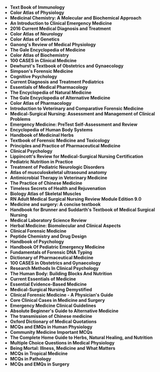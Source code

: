 
<ul>


<li><b><a target="_blank" href="https://github.com/manjunath5496/Medical-Books/blob/master/elm(2).pdf" style="text-decoration:none;">Text Book of Immunology</a></b></li>

<li><b><a target="_blank" href="https://github.com/manjunath5496/Medical-Books/blob/master/elm(3).pdf" style="text-decoration:none;">Color Atlas of Physiology</a></b></li>

<li><b><a target="_blank" href="https://github.com/manjunath5496/Medical-Books/blob/master/elm(4).pdf" style="text-decoration:none;">Medicinal Chemistry: A Molecular and Biochemical Approach</a></b></li>

<li><b><a target="_blank" href="https://github.com/manjunath5496/Medical-Books/blob/master/elm(5).pdf" style="text-decoration:none;">An Introduction to Clinical Emergency Medicine </a></b></li>

<li><b><a target="_blank" href="https://github.com/manjunath5496/Medical-Books/blob/master/elm(6).pdf" style="text-decoration:none;">2016 Current Medical Diagnosis and Treatment</a></b></li>

<li><b><a target="_blank" href="https://github.com/manjunath5496/Medical-Books/blob/master/elm(7).pdf" style="text-decoration:none;">Color Atlas of Neurology </a></b></li>

<li><b><a target="_blank" href="https://github.com/manjunath5496/Medical-Books/blob/master/elm(8).pdf" style="text-decoration:none;">Color Atlas of Genetics  </a></b></li>

<li><b><a target="_blank" href="https://github.com/manjunath5496/Medical-Books/blob/master/elm(9).pdf" style="text-decoration:none;"> Ganong's Review of Medical Physiology</a></b></li>

<li><b><a target="_blank" href="https://github.com/manjunath5496/Medical-Books/blob/master/elm(10).pdf" style="text-decoration:none;">The Gale Encyclopedia of Medicine</a></b></li>


<li><b><a target="_blank" href="https://github.com/manjunath5496/Medical-Books/blob/master/elm(11).pdf" style="text-decoration:none;">Color Atlas of Biochemistry</a></b></li>


<li><b><a target="_blank" href="https://github.com/manjunath5496/Medical-Books/blob/master/elm(12).pdf" style="text-decoration:none;">100 CASES in Clinical Medicine</a></b></li>

<li><b><a target="_blank" href="https://github.com/manjunath5496/Medical-Books/blob/master/elm(13).pdf" style="text-decoration:none;">Dewhurst's Textbook of Obstetrics and Gynaecology </a></b></li>

<li><b><a target="_blank" href="https://github.com/manjunath5496/Medical-Books/blob/master/elm(14).pdf" style="text-decoration:none;">Simpson's Forensic Medicine </a></b></li>

<li><b><a target="_blank" href="https://github.com/manjunath5496/Medical-Books/blob/master/elm(15).pdf" style="text-decoration:none;">Cognitive Psychology   </a></b></li>

<li><b><a target="_blank" href="https://github.com/manjunath5496/Medical-Books/blob/master/elm(16).pdf" style="text-decoration:none;">Current Diagnosis and Treatment Pediatrics  </a></b></li>


<li><b><a target="_blank" href="https://github.com/manjunath5496/Medical-Books/blob/master/elm(17).pdf" style="text-decoration:none;"> Essentials of Medical Pharmacology  </a></b></li>

<li><b><a target="_blank" href="https://github.com/manjunath5496/Medical-Books/blob/master/elm(18).pdf" style="text-decoration:none;">The Encyclopedia of Natural Medicine </a></b></li>

<li><b><a target="_blank" href="https://github.com/manjunath5496/Medical-Books/blob/master/elm(20).pdf" style="text-decoration:none;">The Gale Encyclopedia of Alternative Medicine</a></b></li>

<li><b><a target="_blank" href="https://github.com/manjunath5496/Medical-Books/blob/master/elm(21).pdf" style="text-decoration:none;">Color Atlas of Pharmacology  </a></b></li>

<li><b><a target="_blank" href="https://github.com/manjunath5496/Medical-Books/blob/master/elm(22).pdf" style="text-decoration:none;">Introduction to Veterinary and Comparative Forensic Medicine</a></b></li>

<li><b><a target="_blank" href="https://github.com/manjunath5496/Medical-Books/blob/master/elm(23).pdf" style="text-decoration:none;">Medical-Surgical Nursing: Assessment and Management of Clinical Problems </a></b></li>

<li><b><a target="_blank" href="https://github.com/manjunath5496/Medical-Books/blob/master/elm(24).pdf" style="text-decoration:none;">Emergency Medicine: PreTest Self-Assessment and Review </a></b></li>

<li><b><a target="_blank" href="https://github.com/manjunath5496/Medical-Books/blob/master/elm(25).pdf" style="text-decoration:none;">Encyclopedia of Human Body Systems </a></b></li>

<li><b><a target="_blank" href="https://github.com/manjunath5496/Medical-Books/blob/master/elm(26).pdf" style="text-decoration:none;">Handbook of Medicinal Herbs</a></b></li>

<li><b><a target="_blank" href="https://github.com/manjunath5496/Medical-Books/blob/master/elm(27).pdf" style="text-decoration:none;">Textbook of Forensic Medicine and Toxicology</a></b></li>

<li><b><a target="_blank" href="https://github.com/manjunath5496/Medical-Books/blob/master/elm(28).pdf" style="text-decoration:none;">Principles and Practice of Pharmaceutical Medicine</a></b></li>

<li><b><a target="_blank" href="https://github.com/manjunath5496/Medical-Books/blob/master/elm(29).pdf" style="text-decoration:none;">Clinical Psychology</a></b></li>

<li><b><a target="_blank" href="https://github.com/manjunath5496/Medical-Books/blob/master/elm(30).pdf" style="text-decoration:none;">Lippincott's Review for Medical-Surgical Nursing Certification</a></b></li>

<li><b><a target="_blank" href="https://github.com/manjunath5496/Medical-Books/blob/master/elm(31).pdf" style="text-decoration:none;">Pediatric Nutrition in Practice  </a></b></li>


<li><b><a target="_blank" href="https://github.com/manjunath5496/Medical-Books/blob/master/elm(32).pdf" style="text-decoration:none;"> Treatment of Pediatric Neurologic Disorders</a></b></li>

<li><b><a target="_blank" href="https://github.com/manjunath5496/Medical-Books/blob/master/elm(33).pdf" style="text-decoration:none;">Atlas of musculoskeletal ultrasound anatomy</a></b></li>

<li><b><a target="_blank" href="https://github.com/manjunath5496/Medical-Books/blob/master/elm(34).pdf" style="text-decoration:none;">Antimicrobial Therapy in Veterinary Medicine</a></b></li>

<li><b><a target="_blank" href="https://github.com/manjunath5496/Medical-Books/blob/master/elm(35).pdf" style="text-decoration:none;">The Practice of Chinese Medicine</a></b></li>

<li><b><a target="_blank" href="https://github.com/manjunath5496/Medical-Books/blob/master/elm(36).pdf" style="text-decoration:none;">Timeless Secrets of Health and Rejuvenation</a></b></li>

<li><b><a target="_blank" href="https://github.com/manjunath5496/Medical-Books/blob/master/elm(37).pdf" style="text-decoration:none;">Biology Atlas of Skeletal Muscles</a></b></li>

<li><b><a target="_blank" href="https://github.com/manjunath5496/Medical-Books/blob/master/elm(38).pdf" style="text-decoration:none;">  RN Adult Medical Surgical Nursing Review Module Edition 9.0</a></b></li>

<li><b><a target="_blank" href="https://github.com/manjunath5496/Medical-Books/blob/master/elm(39).pdf" style="text-decoration:none;">Medicine and surgery: A concise textbook  </a></b></li>

<li><b><a target="_blank" href="https://github.com/manjunath5496/Medical-Books/blob/master/elm(40).pdf" style="text-decoration:none;">Handbook for Brunner and Suddarth's Textbook of Medical Surgical Nursing </a></b></li>

<li><b><a target="_blank" href="https://github.com/manjunath5496/Medical-Books/blob/master/elm(41).pdf" style="text-decoration:none;">Medical Laboratory Science Review </a></b></li>

<li><b><a target="_blank" href="https://github.com/manjunath5496/Medical-Books/blob/master/elm(42).pdf" style="text-decoration:none;">Herbal Medicine: Biomolecular and Clinical Aspects</a></b></li>

<li><b><a target="_blank" href="https://github.com/manjunath5496/Medical-Books/blob/master/elm(43).pdf" style="text-decoration:none;">Clinical Forensic Medicine</a></b></li>

<li><b><a target="_blank" href="https://github.com/manjunath5496/Medical-Books/blob/master/elm(44).pdf" style="text-decoration:none;">Peptide Chemistry and Drug Design </a></b></li>

<li><b><a target="_blank" href="https://github.com/manjunath5496/Medical-Books/blob/master/elm(45).pdf" style="text-decoration:none;">Handbook of Psychology</a></b></li>

<li><b><a target="_blank" href="https://github.com/manjunath5496/Medical-Books/blob/master/elm(46).pdf" style="text-decoration:none;">Handbook Of Pediatric Emergency Medicine  </a></b></li>


<li><b><a target="_blank" href="https://github.com/manjunath5496/Medical-Books/blob/master/elm(47).pdf" style="text-decoration:none;">Fundamentals of Forensic DNA Typing </a></b></li>

<li><b><a target="_blank" href="https://github.com/manjunath5496/Medical-Books/blob/master/elm(48).pdf" style="text-decoration:none;">Dictionary of Pharmaceutical Medicine </a></b></li>


<li><b><a target="_blank" href="https://github.com/manjunath5496/Medical-Books/blob/master/elm(49).pdf" style="text-decoration:none;">100 CASES in Obstetrics and Gynaecology </a></b></li>


<li><b><a target="_blank" href="https://github.com/manjunath5496/Medical-Books/blob/master/elm(50).pdf" style="text-decoration:none;">Research Methods In Clinical Psychology</a></b></li>

<li><b><a target="_blank" href="https://github.com/manjunath5496/Medical-Books/blob/master/elm(51).pdf" style="text-decoration:none;">The Human Body: Building Blocks And Nutrition</a></b></li>

<li><b><a target="_blank" href="https://github.com/manjunath5496/Medical-Books/blob/master/elm(52).pdf" style="text-decoration:none;">Current Essentials of Medicine</a></b></li>

<li><b><a target="_blank" href="https://github.com/manjunath5496/Medical-Books/blob/master/elm(53).pdf" style="text-decoration:none;">Essential Evidence-Based Medicine</a></b></li>

<li><b><a target="_blank" href="https://github.com/manjunath5496/Medical-Books/blob/master/elm(54).pdf" style="text-decoration:none;">Medical-Surgical Nursing Demystified </a></b></li>

<li><b><a target="_blank" href="https://github.com/manjunath5496/Medical-Books/blob/master/elm(55).pdf" style="text-decoration:none;">Clinical Forensic Medicine - A Physician's Guide</a></b></li>

<li><b><a target="_blank" href="https://github.com/manjunath5496/Medical-Books/blob/master/elm(56).pdf" style="text-decoration:none;">Core Clinical Cases in Medicine and Surgery </a></b></li>


<li><b><a target="_blank" href="https://github.com/manjunath5496/Medical-Books/blob/master/elm(57).pdf" style="text-decoration:none;">Emergency Medicine Clinical Guidelines</a></b></li>

<li><b><a target="_blank" href="https://github.com/manjunath5496/Medical-Books/blob/master/elm(59).pdf" style="text-decoration:none;">Absolute Beginner's Guide to Alternative Medicine</a></b></li>

<li><b><a target="_blank" href="https://github.com/manjunath5496/Medical-Books/blob/master/elm(60).pdf" style="text-decoration:none;">The transmission of Chinese medicine </a></b></li>

<li><b><a target="_blank" href="https://github.com/manjunath5496/Medical-Books/blob/master/elm(61).pdf" style="text-decoration:none;">Oxford Dictionary of Medical Quotations </a></b></li>

<li><b><a target="_blank" href="https://github.com/manjunath5496/Medical-Books/blob/master/elm(62).pdf" style="text-decoration:none;">MCQs and EMQs in Human Physiology</a></b></li>

<li><b><a target="_blank" href="https://github.com/manjunath5496/Medical-Books/blob/master/elm(63).pdf" style="text-decoration:none;">Community Medicine Important MCQs </a></b></li>

<li><b><a target="_blank" href="https://github.com/manjunath5496/Medical-Books/blob/master/elm(64).pdf" style="text-decoration:none;">The Complete Home Guide to Herbs, Natural Healing, and Nutrition</a></b></li>

<li><b><a target="_blank" href="https://github.com/manjunath5496/Medical-Books/blob/master/elm(65).pdf" style="text-decoration:none;">Multiple Choice Questions in Medical Physiology</a></b></li>

<li><b><a target="_blank" href="https://github.com/manjunath5496/Medical-Books/blob/master/elm(66).pdf" style="text-decoration:none;">Being Mortal: Illness, Medicine and What Matters</a></b></li>

<li><b><a target="_blank" href="https://github.com/manjunath5496/Medical-Books/blob/master/elm(67).pdf" style="text-decoration:none;">MCQs in Tropical Medicine</a></b></li>

<li><b><a target="_blank" href="https://github.com/manjunath5496/Medical-Books/blob/master/elm(68).pdf" style="text-decoration:none;">MCQs in Pathology</a></b></li>

<li><b><a target="_blank" href="https://github.com/manjunath5496/Medical-Books/blob/master/elm(69).pdf" style="text-decoration:none;">MCQs and EMQs in Surgery </a></b></li>





</ul>
